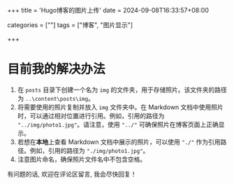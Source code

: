 +++
title = 'Hugo博客的图片上传'
date = 2024-09-08T16:33:57+08:00

categories = [""]
tags = ["博客", "图片显示"]

+++



# 目前我的解决办法



1. 在 `posts` 目录下创建一个名为 `img` 的文件夹，用于存储照片。该文件夹的路径为 `..\content\posts\img`。
2. 将需要使用的照片复制并放入 `img` 文件夹中。在 Markdown 文档中使用照片时，可以通过相对位置进行引用。例如，引用的路径为 `"../img/photo1.jpg"`。请注意，使用 `"../"` 可确保照片在博客页面上正确显示。
3. 若想在**本地**上查看 Markdown 文档中展示的照片，可以使用 `"./"` 作为引用路径。例如，引用的路径为 `"./img/photo1.jpg"`。   
4. 注意图片命名，确保照片文件名中不包含空格。

      


有问题的话, 欢迎在评论区留言, 我会尽快回复！
